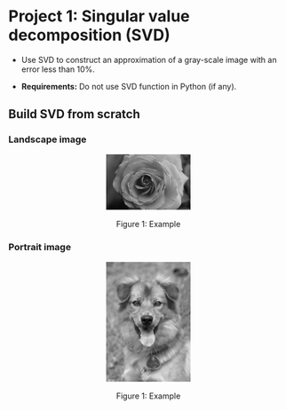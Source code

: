 # Project 1: Singular value decomposition (SVD)
- Use SVD to construct an approximation of a gray-scale image with an error less than 10%.

- **Requirements:** Do not use SVD function in Python (if any).

## Build SVD from scratch
### Landscape image
<div align="center">
    <img src="..//MAI_Project1_SVD/Data/flower.jpg" width="30%">
    <p>Figure 1: Example</p>
</div>

### Portrait image
<div align="center">
    <img src="..//MAI_Project1_SVD/Data/dog.jpg"  width="30%">
    <p>Figure 1: Example</p>
</div>